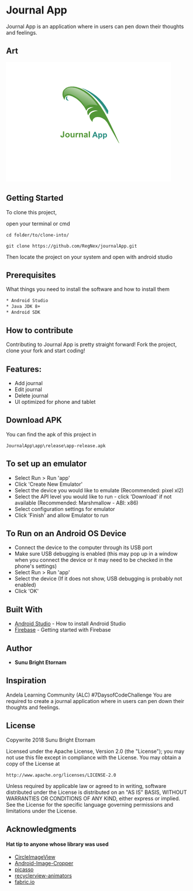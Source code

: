 # Journal App
Journal App is an application where in users can pen down their thoughts and feelings. 

## Art
<img src="https://github.com/RegNex/journalApp/blob/master/art/journal.png" />

## Getting Started

To clone this project,

open your terminal or cmd

```
cd folder/to/clone-into/
```

```
git clone https://github.com/RegNex/journalApp.git
```

Then 
locate the project on your system and open with android studio


## Prerequisites

What things you need to install the software and how to install them

```
* Android Studio
* Java JDK 8+
* Android SDK
```


## How to contribute
Contributing to Journal App is pretty straight forward! Fork the project, clone your fork and start coding!


## Features:

- Add journal
- Edit journal
- Delete journal
- UI optimized for phone and tablet

## Download APK
You can find the apk of this project in

```
JournalApp\app\release\app-release.apk
```

## To set up an emulator
* Select Run > Run 'app'
* Click 'Create New Emulator'
* Select the device you would like to emulate (Recommended: pixel xl2)
* Select the API level you would like to run - click 'Download' if not available (Recommended: Marshmallow - ABI: x86)
* Select configuration settings for emulator
* Click 'Finish' and allow Emulator to run

## To Run on an Android OS Device
* Connect the device to the computer through its USB port
* Make sure USB debugging is enabled (this may pop up in a window when you connect the device or it may need to be checked in the phone's settings)
* Select Run > Run 'app'
* Select the device (If it does not show, USB debugging is probably not enabled)
* Click 'OK'

## Built With

* [Android Studio](https://developer.android.com/studio/install) - How to install Android Studio
* [Firebase](https://firebase.google.com/docs/?authuser=0) - Getting started with Firebase


## Author

* **Sunu Bright Etornam** 

## Inspiration
Andela Learning Community (ALC) #7DaysofCodeChallenge
You are required to create a journal application where in users can pen down their thoughts and feelings.

## License

Copywrite 2018 Sunu Bright Etornam

Licensed under the Apache License, Version 2.0 (the "License");
you may not use this file except in compliance with the License.
You may obtain a copy of the License at

    http://www.apache.org/licenses/LICENSE-2.0

Unless required by applicable law or agreed to in writing, software
distributed under the License is distributed on an "AS IS" BASIS,
WITHOUT WARRANTIES OR CONDITIONS OF ANY KIND, either express or implied.
See the License for the specific language governing permissions and
limitations under the License.


## Acknowledgments
#### Hat tip to anyone whose library was used
* [CircleImageView](https://github.com/hdodenhof/CircleImageView)
* [Android-Image-Cropper](https://github.com/ArthurHub/Android-Image-Cropper)
* [picasso](https://github.com/square/picasso)
* [recyclerview-animators](https://github.com/wasabeef/recyclerview-animators)
* [fabric.io](https://fabric.io/kits/android/crashlytics/install)

